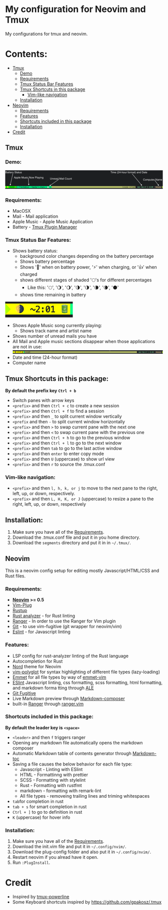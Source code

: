 # My configuration for Neovim and Tmux
  My configurations for tmux and neovim.
  # Contents:

  * [Tmux](#tmux)
    * [Demo](#demo)
    * [Requirements](#requirements-tmux)
    * [Tmux Status Bar Features](#tmux-status-bar-features)
    * [Tmux Shortcuts in this package](#tmux-shortcuts-in-this-package)
      * [Vim-like navigation](#vim-like-navigation)
    * [Installation](#tmux-installation)
  * [Neovim](#neovim)
    * [Requirements](#requirements-neovim)
    * [Features](#features-neovim)
    * [Shortcuts included in this package](#neovim-shortcuts-in-this-package)
    * [Installation](#neovim-installation)
  * [Credit](#credit)

  ## <a name="tmux">Tmux</a>
  ### <a name="demo">Demo:</a>
  ![Tmux Status Bar image](images/tmux-status-bar-demo.png)
  ### <a name="requirements-tmux"></a> Requirements:
  * MacOSX
  * Mail - Mail application
  * Apple Music - Apple Music Application
  * Battery - <a href="https://github.com/tmux-plugins/tpm" target="_blank">Tmux Plugin Manager</a>
  ### <a name="tmux-status-bar-features">Tmux Status Bar Features:</a>
  * Shows battery status:
    * background color changes depending on the battery percentage
    * Shows battery percentage
    * Shows '🔋' when on battery power, '⚡' when charging, or '👍' when charged
    * shows different stages of shaded '🌕's for different percentages
      * Like this: '🌕', '🌖', '🌖', '🌗', '🌗', '🌘', '🌘', '🌑'
    * shows time remaining in battery

  ![Tmux Status Bar with drained battery power](images/tmux-status-bar-drained.png)
  * Shows Apple Music song currently playing:
    * Shows track name and artist name
  * Shows number of unread mails you have
  * All Mail and Apple music sections disappear when those applications are not in use:
  ![Tmux Status Bar with no sections](images/tmux-status-bar-no-sections.png)
  * Date and time (24-hour format)
  * Computer name

  ## <a name="tmux-shortcuts-in-this-package">Tmux Shortcuts in this package:</a>
**By default the prefix key ``Ctrl + b``**
  * Switch panes with arrow keys
  * ``<prefix>`` and then ``Ctrl + c`` to create a new session
  * ``<prefix>`` and then ``Ctrl + f`` to find a session
  * ``<prefix>`` and then ``_`` to split current window vertically
  * ``<prefix`` and then ``-`` to split current window horizontally
  * ``<prefix>`` and then ``>`` to swap current pane with the next one
  * ``<prefix>`` and then ``<`` to swap current pane with the previous one
  * ``<prefix>`` and then ``Ctrl + h`` to go to the previous window
  * ``<prefix>`` and then ``Ctrl + l`` to go to the next window
  * ``<prefix>`` and then ``tab`` to go to the last active window
  * ``<prefix>`` and then ``enter`` to enter copy mode
  * ``<prefix>`` and then ``U`` (uppercase) to show url view
  * ``<prefix>`` and then ``r`` to source the .tmux.conf
  ### <a name="vim-like-navigation">Vim-like navigation:</a>
  * ``<prefix>`` and then ``l, h, k, or j`` to move to the next pane to the right, left, up, or down, respectively.
  * ``<prefix>`` and then ``L, H, K, or J`` (uppercase) to resize a pane to the right, left, up, or down, respectively
  ## <a name="tmux-installation">Installation:</a>
  1. Make sure you have all of the [Requirements](#requirements-tmux).
  1. Download the .tmux.conf file and put it in you home directory.
  2. Download the ``segments`` directory and put it in in ``~/.tmux/``.
  ## <a name="neovim">Neovim</a>
  This is a neovim config setup for editing mostly Javascript/HTML/CSS and Rust files.
  ### <a name="requirements-neovim"></a> Requirements:
  * **<a href="https://neovim.io/" target="_blank">Neovim</a> >= 0.5**
  * <a href="https://github.com/junegunn/vim-plug" target="_blank">Vim-Plug</a>
  * <a href="https://rustup.rs" target="_blank">Rustup</a>
  * <a href="https://rust-analyzer.github.io/manual.html#rust-analyzer-language-server-binary" target="_blank">Rust analyzer</a> - for Rust linting
  * <a href="https://github.com/ranger/ranger" target="_blank">Ranger</a> - In order to use the Ranger for Vim plugin
  * <a href="https://git-scm.com/downloads" target="_blank">Git</a> - to use vim-fugitive (git wrapper for neovim/vim)
  * <a href="https://eslint.org/docs/user-guide/getting-started" target="_blank">Eslint</a> - for Javascript linting
  ### <a name="features-neovim">Features:</a>
  * LSP config for rust-analyzer linting of the Rust language
  * Autocompletion for Rust
  * <a href="https://github.com/arcticicestudio/nord-vim" target = "_blank">Nord</a> theme for Neovim
  * <a href="https://github.com/sheerun/vim-polyglot" target="_blank" >vim-polyglot</a> for syntax highlighting of different file types (lazy-loading)
  * <a href="https://www.emmet.io/" target="_blank">Emmet</a> for all file types by way of <a href="https://github.com/mattn/emmet-vim" target="_blank">emmet-vim</a>
  * <a href="https://eslint.org/docs/user-guide/getting-started" target="_blank">ESlint</a> Javascript linting, css formatting, scss formatting, html formatting, and markdown forma  tting through <a href="https://github.com/dense-analysis/ale" target="_blank">ALE</a>
  * <a href="https://github.com/tpope/vim-fugitive" target="_blank">Git Fugitive</a>
  * Live Markdown preview through <a href="https://github.com/euclio/vim-markdown-composer" target="_blank">Markdown-composer</a>
  * built-in <a href="https://github.com/ranger/ranger" target="_blank">Ranger</a> through <a href="https://github.com/francoiscabrol/ranger.vim" target="_blank">ranger.vim</a>
  ### <a name="neovim-shortcuts-in-this-package">Shortcuts included in this package:</a>
  **By default the leader key is ``<space>``**
  * ``<leader>`` and then ``f`` triggers ranger
  * Opening any markdown file automatically opens the markdown composer
  * Automatic Markdown table of contents generator through <a href="https://github.com/mzlogin/vim-markdown-toc" target="_blank">Markdown-toc</a>
 * Saving a file causes the below behavior for each file type:
    * Javascript - Linting with ESlint
    * HTML - Formattinng with prettier
    * SCSS - Formatting with stylelint
    * Rust - Formatting with rustfmt
    * markdown - formatting with remark-lint
    * All file types - removeing trailing lines and triming whitespaces
  * ``tab``for completion in rust
  * ``tab + s`` for smart completion in rust
  * ``Ctrl + ]`` to go to definition in rust
  * ``K`` (uppercase) for hover info
  ### <a name="neovim-installation">Installation:</a>
  1. Make sure you have all of the [Requirements](#requirements-neovim).
  2. Download the init.vim file and put it in ``~/.config/nvim/``.
  3. Download the plug-config folder and also put it in ``~/.config/nvim/``.
  4. Restart neovim if you alread have it open.
  5. Run ``:PlugInstall``.
  # <a name="credit">Credit</a>
  * Inspired by <a href="https://github.com/erikw/tmux-powerline" target="_blank">tmux-powerline</a>
  * Some Keyboard shortcuts inspired by <a href="https://github.com/gpakosz/.tmux" target="_blank">https://github.com/gpakosz/.tmux</a>
